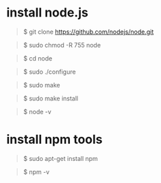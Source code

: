 # install node.js

>$ git clone https://github.com/nodejs/node.git

>$ sudo chmod -R 755 node

>$ cd node

>$ sudo ./configure

>$ sudo make

>$ sudo make install

>$ node -v

# install npm tools

>$ sudo apt-get install npm

>$ npm -v
